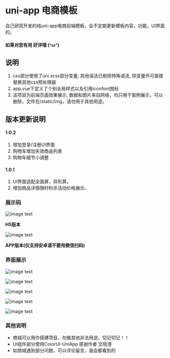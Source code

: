 # uni-app 电商模板

自己研究开发的纯uni-app电商前端模板，会不定期更新模板内容，功能，UI界面的。
#### 如果对您有用 好评哦 (^ω^)

## 说明
1. css部分使用了uni.scss部分变量, 其他语法已剔除特殊语法, 除变量外可直接替换其他css预处理器
2. app.vue下定义了个别全局样式以及引用iconfont图标
3. 该项目为前端页面效果展示, 数据和图片来自网络，均只用于案例展示，可以删除，文件在/static/img，请勿用于其他用途。
## 版本更新说明

#### 1.0.2
1. 增加登录/注册UI界面
2. 购物车增加失效商品列表
3. 购物车细节小调整 

#### 1.0.1 
1. UI界面适配全面屏，异形屏。
2. 增加商品详情限时秒杀活动价格展示。
### 展示码
![image text](http://static.996ico.cn/static/picture/996shop/qr_code/h5_code.png)

**H5版本**

![image text](http://static.996ico.cn/static/picture/996shop/qr_code/app_code.png)

**APP版本(仅支持安卓请不要用微信扫码)**

### 界面展示
![image text](http://static.996ico.cn/static/picture/996shop/img/home.jpg)

![image text](http://static.996ico.cn/static/picture/996shop/img/goods.jpg)

![image text](http://static.996ico.cn/static/picture/996shop/img/show_01.png)

![image text](http://static.996ico.cn/static/picture/996shop/img/show_02.jpg)

![image text](http://static.996ico.cn/static/picture/996shop/img/show_03.jpg)
### 其他说明
- 商城可以用作搭建项目，勿做其他非法用途，切记切记！！
- UI组件部分使用ColorUI-UniApp 感谢作者 文晓港
- 如商城遇到部分问题，可以评论留言，我会都看到的

